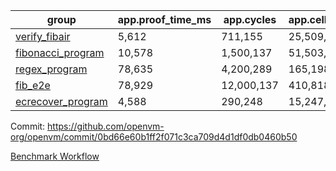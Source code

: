 | group | app.proof_time_ms | app.cycles | app.cells_used | leaf.proof_time_ms | leaf.cycles | leaf.cells_used |
| -- | -- | -- | -- | -- | -- | -- |
| [verify_fibair](https://github.com/openvm-org/openvm/blob/benchmark-results/benchmarks-dispatch/refs/heads/feat/reduced_opening_opt/verify_fibair-0bd66e60b1ff2f071c3ca709d4d1df0db0460b50.md) | 5,612 |  711,155 |  25,509,655 |- | - | - |
| [fibonacci_program](https://github.com/openvm-org/openvm/blob/benchmark-results/benchmarks-dispatch/refs/heads/feat/reduced_opening_opt/fibonacci-0bd66e60b1ff2f071c3ca709d4d1df0db0460b50.md) | 10,578 |  1,500,137 |  51,503,940 | 23,854 |  3,246,919 |  111,680,505 |
| [regex_program](https://github.com/openvm-org/openvm/blob/benchmark-results/benchmarks-dispatch/refs/heads/feat/reduced_opening_opt/regex-0bd66e60b1ff2f071c3ca709d4d1df0db0460b50.md) | 78,635 |  4,200,289 |  165,198,010 | 52,913 |  6,529,695 |  247,718,046 |
| [fib_e2e](https://github.com/openvm-org/openvm/blob/benchmark-results/benchmarks-dispatch/refs/heads/feat/reduced_opening_opt/fib_e2e-0bd66e60b1ff2f071c3ca709d4d1df0db0460b50.md) | 78,929 |  12,000,137 |  410,818,908 | 155,102 |  19,314,019 |  666,042,496 |
| [ecrecover_program](https://github.com/openvm-org/openvm/blob/benchmark-results/benchmarks-dispatch/refs/heads/feat/reduced_opening_opt/ecrecover-0bd66e60b1ff2f071c3ca709d4d1df0db0460b50.md) | 4,588 |  290,248 |  15,247,929 | 75,713 |  9,834,739 |  377,033,218 |


Commit: https://github.com/openvm-org/openvm/commit/0bd66e60b1ff2f071c3ca709d4d1df0db0460b50

[Benchmark Workflow](https://github.com/openvm-org/openvm/actions/runs/12744962417)
